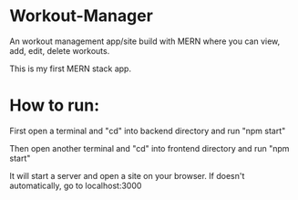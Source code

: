# Workout-Manager
 An workout management app/site build with MERN where you can view, add, edit, delete workouts.

This is my first MERN stack app. 

# How to run:
First open a terminal and "cd" into backend directory and run "npm start"

Then open another terminal and "cd" into frontend directory and run "npm start"

It will start a server and open a site on your browser. If doesn't automatically, go to localhost:3000
